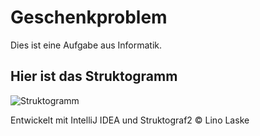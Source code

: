 # Geschenkproblem


Dies ist eine Aufgabe aus Informatik.


## Hier ist das Struktogramm
![Struktogramm](https://user-images.githubusercontent.com/97836991/197477792-79e87c2b-8e1d-4634-a563-4561669d1ff2.jpg)



Entwickelt mit IntelliJ IDEA und Struktograf2
© Lino Laske
